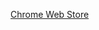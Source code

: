 
[Chrome Web Store](https://chrome.google.com/webstore/detail/bcy-download-original-ima/eobbbgiclgjigfidlnjapkgliaaibmpj)

